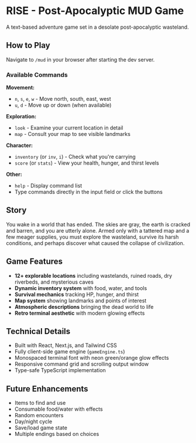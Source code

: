 # RISE - Post-Apocalyptic MUD Game

A text-based adventure game set in a desolate post-apocalyptic wasteland.

## How to Play

Navigate to `/mud` in your browser after starting the dev server.

### Available Commands

**Movement:**
- `n`, `s`, `e`, `w` - Move north, south, east, west
- `u`, `d` - Move up or down (when available)

**Exploration:**
- `look` - Examine your current location in detail
- `map` - Consult your map to see visible landmarks

**Character:**
- `inventory` (or `inv`, `i`) - Check what you're carrying
- `score` (or `stats`) - View your health, hunger, and thirst levels

**Other:**
- `help` - Display command list
- Type commands directly in the input field or click the buttons

## Story

You wake in a world that has ended. The skies are gray, the earth is cracked and barren, and you are utterly alone. Armed only with a tattered map and a few meager supplies, you must explore the wasteland, survive its harsh conditions, and perhaps discover what caused the collapse of civilization.

## Game Features

- **12+ explorable locations** including wastelands, ruined roads, dry riverbeds, and mysterious caves
- **Dynamic inventory system** with food, water, and tools
- **Survival mechanics** tracking HP, hunger, and thirst
- **Map system** showing landmarks and points of interest
- **Atmospheric descriptions** bringing the dead world to life
- **Retro terminal aesthetic** with modern glowing effects

## Technical Details

- Built with React, Next.js, and Tailwind CSS
- Fully client-side game engine (`gameEngine.ts`)
- Monospaced terminal font with neon green/orange glow effects
- Responsive command grid and scrolling output window
- Type-safe TypeScript implementation

## Future Enhancements

- Items to find and use
- Consumable food/water with effects
- Random encounters
- Day/night cycle
- Save/load game state
- Multiple endings based on choices
